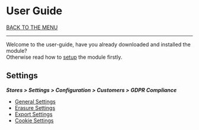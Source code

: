 # User Guide

[BACK TO THE MENU](/magento2-gdpr/)

___

Welcome to the user-guide, have you already downloaded and installed the module?  
Otherwise read how to [setup](/magento2-gdpr/setup) the module firstly.

## Settings

***Stores > Settings > Configuration > Customers > GDPR Compliance***

* [General Settings](/magento2-gdpr/user-guide/config/general/#settings)
* [Erasure Settings](/magento2-gdpr/user-guide/config/erase-customer-data/#settings)
* [Export Settings](/magento2-gdpr/user-guide/config/export-customer-data/#settings)
* [Cookie Settings](/magento2-gdpr/user-guide/config/cookie-disclosure/#settings)
